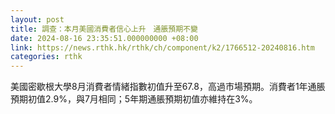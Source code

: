 ```yaml
---
layout: post
title: 調查：本月美國消費者信心上升　通脹預期不變
date: 2024-08-16 23:35:51.000000000 +08:00
link: https://news.rthk.hk/rthk/ch/component/k2/1766512-20240816.htm
categories: rthk
---
```


美國密歇根大學8月消費者情緒指數初值升至67.8，高過市場預期。消費者1年通脹預期初值2.9%，與7月相同；5年期通脹預期初值亦維持在3%。
